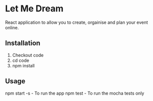 # Let Me Dream

React application to allow you to create, orgainise and plan your event online.

## Installation

1. Checkout code
2. cd code
3. npm install

## Usage

npm start -s - To run the app
npm test - To run the mocha tests only

